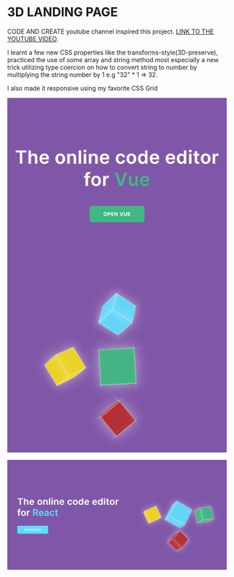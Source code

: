 # 3D LANDING PAGE

CODE AND CREATE youtube channel inspired this project.
[LINK TO THE YOUTUBE VIDEO](https://www.youtube.com/watch?v=9m9C7Las-V0).

I learnt a few new CSS properties like the transforms-style(3D-preserve), practiced the use of some array and string method most especially a new trick utilizing type coercion on how to convert string to number by multiplying the string number by 1 e.g "32" \* 1 => 32.

I also made it responsive using my favorite CSS Grid

![mobile](3D-landing-mobile.png)

![Desktop](3D-landing-desktop.jpg)
